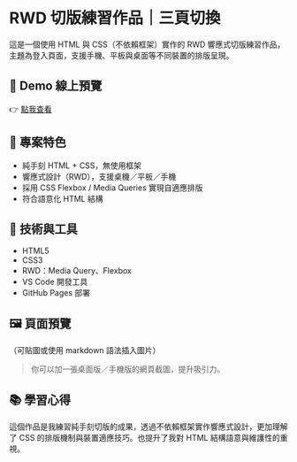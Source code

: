 # RWD 切版練習作品｜三頁切換

這是一個使用 HTML 與 CSS（不依賴框架）實作的 RWD 響應式切版練習作品，主題為登入頁面，支援手機、平板與桌面等不同裝置的排版呈現。

## 🔗 Demo 線上預覽
👉 [點我查看](https://xenosword-x.github.io/Myproject/RWD/login.html)

## 📌 專案特色

- 純手刻 HTML + CSS，無使用框架
- 響應式設計（RWD），支援桌機／平板／手機
- 採用 CSS Flexbox / Media Queries 實現自適應排版
- 符合語意化 HTML 結構

## 📁 技術與工具

- HTML5
- CSS3
- RWD：Media Query、Flexbox
- VS Code 開發工具
- GitHub Pages 部署

## 🖼️ 頁面預覽
（可貼圖或使用 markdown 語法插入圖片）
> 你可以加一張桌面版／手機版的網頁截圖，提升吸引力。

## 📚 學習心得

這個作品是我練習純手刻切版的成果，透過不依賴框架實作響應式設計，更加理解了 CSS 的排版機制與裝置適應技巧。也提升了我對 HTML 結構語意與維護性的重視。
